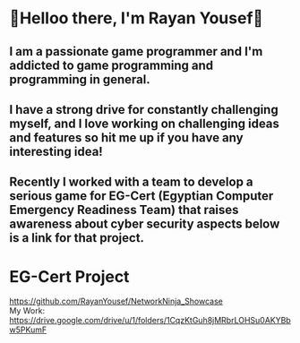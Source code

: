   

# 👋Helloo there, I'm Rayan Yousef👋

## I am a passionate game programmer and I'm addicted to game programming and programming in general. <br/>
## I have a strong drive for constantly challenging myself, and I love working on challenging ideas and features so hit me up if you have any interesting idea!
## Recently I worked with a team to develop a serious game for EG-Cert (Egyptian Computer Emergency Readiness Team) that raises awareness about cyber security aspects below is a link for that project.
# EG-Cert Project <br/>
https://github.com/RayanYousef/NetworkNinja_Showcase
<br/>
My Work: <br />
https://drive.google.com/drive/u/1/folders/1CqzKtGuh8jMRbrLOHSu0AKYBbw5PKumF

